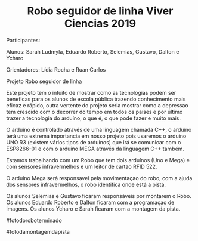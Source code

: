 <div align="center">
  <h1>Robo seguidor de linha Viver Ciencias 2019</h1>
</div>
Participantes:

Alunos: Sarah Ludmyla, Eduardo Roberto, Selemias, Gustavo, Dalton e Ycharo

Orientadores: Lídia Rocha e Ruan Carlos

Projeto Robo seguidor de linha

Este projeto tem o intuito de mostrar como as tecnologias podem ser beneficas para os alunos de escola pública trazendo conhecimento mais eficaz e rápido, outra vertente do projeto seria mostrar como a depressao tem crescido com o decorrer do tempo em todos os países e por último trazer a tecnologia do arduíno, o que é, o que pode fazer e muito mais.

O arduíno é controlado através de uma linguagem chamada C++, o arduíno terá uma extrema importancia em nosso projeto pois usaremos o arduíno UNO R3 (existem vários tipos de arduínos) que irá se comunicar com o ESP8266-01 e com o arduíno MEGA através da linguagem C++ também.

Estamos trabalhando com um Robo que tem dois arduínos (Uno e Mega) e com sensores infravermelhos e um leitor de cartao RFID 522.

O arduino Mega será responsavel pela movimentaçao do robo, com a ajuda dos sensores infravermelhos, o robo identifica onde está a pista.

Os alunos Selemias e Gustavo ficaram responsáveis por montarem o Robo.
Os alunos Eduardo Roberto e Dalton ficaram com a programaçao de imagens.
Os alunos Ycharo e Sarah ficaram com a montagem da pista.

#fotodoroboterminado

#fotodamontagemdapista
